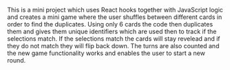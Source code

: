 This is a mini project which uses React hooks together with JavaScript logic and creates a mini game where the user shuffles between different cards in order to find the duplicates. Using only 6 cards the code then duplicates them and gives them unique identifiers which are used then to track if the selections match. If the selections match the cards will stay revelead and if they do not match they will flip back down. The turns are also counted and the new game functionality works and enables the user to start a new round.
